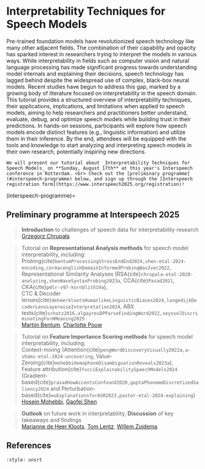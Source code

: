 # Interpretability Techniques for Speech Models

Pre-trained foundation models have revolutionized speech technology like many other adjacent fields. The combination of their capability and opacity has sparked interest in researchers trying to interpret the models in various ways. While interpretability in fields such as computer vision and natural language processing has made significant progress towards understanding model internals and explaining their decisions, speech technology has lagged behind despite the widespread use of complex, black-box neural models. Recent studies have begun to address this gap, marked by a growing body of literature focused on interpretability in the speech domain. This tutorial provides a structured overview of interpretability techniques, their applications, implications, and limitations when applied to speech models, aiming to help researchers and practitioners better understand, evaluate, debug, and optimize speech models while building trust in their predictions. In hands-on sessions, participants will explore how speech models encode distinct features (e.g., linguistic information) and utilize them in their inference. By the end, attendees will be equipped with the tools and knowledge to start analyzing and interpreting speech models in their own research, potentially inspiring new directions.

```{note} 
We will present our tutorial about _Interpretability Techniques for Speech Models_ on **Sunday, August 17th** at this year's Interspeech conference in Rotterdam. <br> Check out the [preliminary programme](#interspeech-programme) below, and sign up through the [Interspeech registration form](https://www.interspeech2025.org/registration)!
```

(interspeech-programme)=
## Preliminary programme at Interspeech 2025

> **Introduction** to challenges of speech data for interpretability research <br>
> [Grzegorz Chrupała](https://grzegorz.chrupala.me/) 

> Tutorial on **Representational Analysis methods** for speech model interpretability, including: <br> Probing{cite}`bentumProcessingStressEndEnd2024,shen-etal-2024-encoding,cormacenglishDomainInformedProbingWav2vec2022`, Representational Similarity Analyses (RSA{cite}`chrupala-etal-2020-analyzing,shenWaveSyntaxProbing2023a`, CCA{cite}`Pasad2021`, CKA{cite}`pmlr-v97-kornblith19a`), <br> CTC & Decoder lenses{cite}`deheerklootsHumanlikeLinguisticBiases2024,langedijkDecoderLensLayerwiseInterpretation2024`, ABX tests{cite}`schatz2016,algayresDPParseFindingWord2022,seysselDiscriminatingFormMeaning2025` <br>
> [Martijn Bentum](https://www.ru.nl/personen/bentum-m), [Charlotte Pouw](https://www.illc.uva.nl/People/Table/person/5440/Charlotte-Pouw) 

> Tutorial on **Feature Importance Scoring methods** for speech model interpretability, including: <br> Context-mixing (Attention{cite}`pengWordDiscoveryVisually2022a,a-shams-etal-2024-uncovering`, Value-Zeroing{cite}`mohebbiHomophoneDisambiguationReveals2023a`), <br> Feature attribution{cite}`fucciExplainabilitySpeechModels2024` (Gradient-based{cite}`prasadHowAccentsConfound2020,guptaPhonemeDiscretizedSaliency2024` and Perturbation-based{cite}`wuExplanationsforASR2023,pastor-etal-2024-explaining`) <br>
> [Hosein Mohebbi](https://hmohebbi.github.io/), [Gaofei Shen](https://www.gaofeishen.com/)

> **Outlook** on future work in interpretability, **Discussion** of key takeaways and findings <br>
> [Marianne de Heer Kloots](https://mdhk.net/), [Tom Lentz](https://www.tilburguniversity.edu/staff/t-o-lentz), [Willem Zuidema](https://staff.fnwi.uva.nl/w.zuidema/) 

## References

```{bibliography}
:style: unsrt
```
<div>